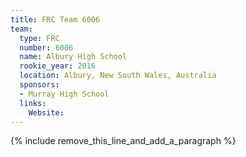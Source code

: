 ```yaml
---
title: FRC Team 6006
team:
  type: FRC
  number: 6006
  name: Albury High School
  rookie_year: 2016
  location: Albury, New South Wales, Australia
  sponsors:
  - Murray High School
  links:
    Website:
---
```


{% include remove_this_line_and_add_a_paragraph %}